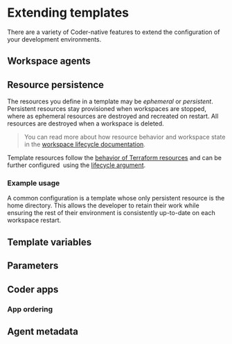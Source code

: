 # Extending templates

There are a variety of Coder-native features to extend the configuration of your development environments.

<!-- TODO: May divide into sub-pages later. -->

## Workspace agents

## Resource persistence

The resources you define in a template may be _ephemeral_ or _persistent_. Persistent resources stay provisioned when workspaces are stopped, where as ephemeral resources are destroyed and recreated on restart. All resources are destroyed when a workspace is deleted.

> You can read more about how resource behavior and workspace state in the  [workspace lifecycle documentation](../workspaces/lifecycle.md).

Template resources follow the [behavior of Terraform resources](https://developer.hashicorp.com/terraform/language/resources/behavior#how-terraform-applies-a-configuration) and can be further configured  using the [lifecycle argument](https://developer.hashicorp.com/terraform/language/meta-arguments/lifecycle).

### Example usage

A common configuration is a template whose only persistent resource is the home directory. This allows the developer to retain their work while ensuring the rest of their environment is consistently up-to-date on each workspace restart.


## Template variables

## Parameters

## Coder apps

### App ordering

## Agent metadata


<children>

</children>
